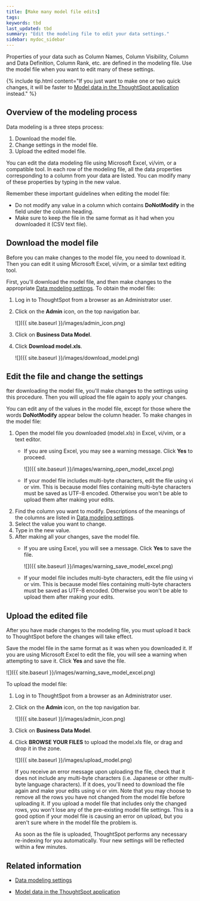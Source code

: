 ```yaml
---
title: [Make many model file edits]
tags:
keywords: tbd
last_updated: tbd
summary: "Edit the modeling file to edit your data settings."
sidebar: mydoc_sidebar
---
```

Properties of your data such as Column Names, Column Visibility, Column and Data Definition, Column Rank, etc. are defined in the modeling file. Use the model file when you want to edit many of these settings.

{% include tip.html content="If you just want to make one or two quick changes, it will be faster to [Model data in the ThoughtSpot application](model_data_in_UI.html#) instead." %}

## Overview of the modeling process

Data modeling is a three steps process:

1.  Download the model file.
2.  Change settings in the model file.
3.  Upload the edited model file.

You can edit the data modeling file using Microsoft Excel, vi/vim, or a compatible tool. In each row of the modeling file, all the data properties corresponding to a column from your data are listed. You can modify many of these properties by typing in the new value.

Remember these important guidelines when editing the model file:

-   Do not modify any value in a column which contains **DoNotModify** in the field under the column heading.
-   Make sure to keep the file in the same format as it had when you downloaded it (CSV text file).

## Download the model file

Before you can make changes to the model file, you need to download it. Then you can edit it using Microsoft Excel, vi/vim, or a similar text editing tool.

First, you'll download the model file, and then make changes to the appropriate [Data modeling settings](data_modeling_settings.html#). To obtain the model file:

1. Log in to ThoughtSpot from a browser as an Administrator user.
2. Click on the **Admin** icon, on the top navigation bar.

    ![]({{ site.baseurl }}/images/admin_icon.png)

3. Click on **Business Data Model**.
4. Click **Download model.xls**.

    ![]({{ site.baseurl }}/images/download_model.png)

## Edit the file and change the settings

fter downloading the model file, you'll make changes to the settings using this procedure. Then you will upload the file again to apply your changes.

You can edit any of the values in the model file, except for those where the words **DoNotModify** appear below the column header. To make changes in the model file:

1. Open the model file you downloaded (model.xls) in Excel, vi/vim, or a text editor.
    -   If you are using Excel, you may see a warning message. Click **Yes** to proceed.

         ![]({{ site.baseurl }}/images/warning_open_model_excel.png)

    -   If your model file includes multi-byte characters, edit the file using vi or vim. This is because model files containing multi-byte characters must be saved as UTF-8 encoded. Otherwise you won't be able to upload them after making your edits.
2. Find the column you want to modify.
   Descriptions of the meanings of the columns are listed in [Data modeling settings](data_modeling_settings.html#).
3. Select the value you want to change.
4. Type in the new value.
5. After making all your changes, save the model file.
    -   If you are using Excel, you will see a message. Click **Yes** to save the file.

         ![]({{ site.baseurl }}/images/warning_save_model_excel.png)

    -   If your model file includes multi-byte characters, edit the file using vi or vim. This is because model files containing multi-byte characters must be saved as UTF-8 encoded. Otherwise you won't be able to upload them after making your edits.

## Upload the edited file

After you have made changes to the modeling file, you must upload it back to ThoughtSpot before the changes will take effect.

Save the model file in the same format as it was when you downloaded it. If you are using Microsoft Excel to edit the file, you will see a warning when attempting to save it. Click **Yes** and save the file.

 ![]({{ site.baseurl }}/images/warning_save_model_excel.png)

To upload the model file:

1. Log in to ThoughtSpot from a browser as an Administrator user.
2. Click on the **Admin** icon, on the top navigation bar.

    ![]({{ site.baseurl }}/images/admin_icon.png)

3. Click on **Business Data Model**.
4. Click **BROWSE YOUR FILES** to upload the model.xls file, or drag and drop it in the zone.

    ![]({{ site.baseurl }}/images/upload_model.png)

    If you receive an error message upon uploading the file, check that it does not include any multi-byte characters (i.e. Japanese or other multi-byte language characters). If it does, you'll need to download the file again and make your edits using vi or vim. Note that you may choose to remove all the rows you have not changed from the model file before uploading it. If you upload a model file that includes only the changed rows, you won't lose any of the pre-existing model file settings. This is a good option if your model file is causing an error on upload, but you aren't sure where in the model file the problem is.

    As soon as the file is uploaded, ThoughtSpot performs any necessary re-indexing for you automatically. Your new settings will be reflected within a few minutes.


## Related information  

* [Data modeling settings](data_modeling_settings.html#)

* [Model data in the ThoughtSpot application](model_data_in_UI.html)
